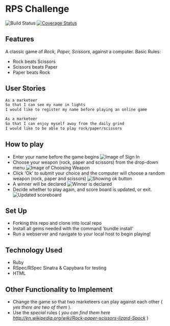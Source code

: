 # RPS Challenge
![Build Status](https://travis-ci.org/tamarlehmann/rps-challenge.svg?branch=master)
[![Coverage Status](https://coveralls.io/repos/github/tamarlehmann/rps-challenge/badge.svg?branch=master)](https://coveralls.io/github/tamarlehmann/rps-challenge?branch=master)

Features
-------
A classic game of _Rock, Paper, Scissors_, against a computer.
Basic Rules:
- Rock beats Scissors
- Scissors beats Paper
- Paper beats Rock

User Stories
----
```sh
As a marketeer
So that I can see my name in lights
I would like to register my name before playing an online game

As a marketeer
So that I can enjoy myself away from the daily grind
I would like to be able to play rock/paper/scissors
```

How to play
----
- Enter your name before the game begins
![Image of Sign In](https://www.dropbox.com/s/1rs9b8aulws7tvq/Sign_in.png?dl=1)
- Choose your weapon (rock, paper and scissors) from the drop-down menu
![Image of Choosing Weapon](https://www.dropbox.com/s/ms227wwv1l4mt8w/Choosing_weapon.png?dl=1)
- Click 'Ok' to submit your choice and the computer will choose a random weapon (rock, paper and scissors)
![Showing ok button](https://www.dropbox.com/s/x97kkvmt2jqguqt/Showing_ok.png?dl=1)
- A winner will be declared
![Winner is declared](https://www.dropbox.com/s/m5cpi11p77r97y9/Winner_declared.png?dl=1)
- Decide whether to play again, and score board is updated, or exit.
![Updated scoreboard](https://www.dropbox.com/s/qvrvfqwkehashkw/Updated%20Scoreboard.png?dl=1)

Set Up
----
* Forking this repo and clone into local repo
* Install all gems needed with the command 'bundle install'
* Run a webserver and navigate to your local host to begin playing!

Technology Used
----
- Ruby
- RSpec/RSpec Sinatra & Capybara for testing
- HTML

Other Functionality to Implement
----
- Change the game so that two marketeers can play against each other ( _yes there are two of them_ ).
- Use the _special_ rules ( _you can find them here http://en.wikipedia.org/wiki/Rock-paper-scissors-lizard-Spock_ )
